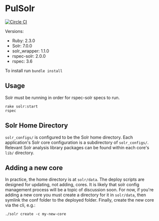 # PulSolr

[![Circle CI](https://circleci.com/gh/pulibrary/pul_solr.svg?style=svg)](https://circleci.com/gh/pulibrary/pul_solr)

Versions:

* Ruby: 2.3.0
* Solr: 7.0.0
* solr_wrapper: 1.1.0
* rspec-solr: 2.0.0
* rspec: 3.6

To install run `bundle install`

## Usage

Solr must be running in order for rspec-solr specs to run.

```
rake solr:start
rspec
```

## Solr Home Directory

`solr_configs/` is configured to be the Solr home directory. Each application's Solr core configuration is a subdirectory of `solr_configs/`. Relevant Solr analysis library packages can be found within each core's `lib/` directory.

## Adding a new core

In practice, the home directory is at `solr/data`. The deploy scripts are designed for updating, not adding, cores. It is likely that solr config management process will be a topic of discussion soon. For now, if you're adding a new core you must create a directory for it in `solr/data`, then symlink the conf folder to the deployed folder. Finally, create the new core via the cli, e.g.:

`./solr create -c my-new-core`
